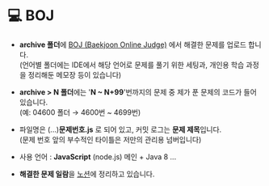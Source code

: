 # 💻 BOJ

- **archive 폴더**에 [BOJ (Baekjoon Online Judge)](https://www.acmicpc.net/) 에서 해결한 문제를 업로드 합니다.  
  (언어별 폴더에는 IDE에서 해당 언어로 문제를 풀기 위한 세팅과, 개인용 학습 과정을 정리해둔 메모장 등이 있습니다)

- **archive > N 폴더**에는 '**N ~ N+99**'번까지의 문제 중 제가 푼 문제의 코드가 들어 있습니다.  
  (예: 04600 폴더 → 4600번 ~ 4699번)

- 파일명은 (...)**문제번호.js** 로 되어 있고, 커밋 로그는 **문제 제목**입니다.  
  (문제 번호 앞의 부수적인 타이틀은 저만의 관리용 넘버입니다)

- 사용 언어 : **JavaScript** (node.js) 메인 + Java 8 ...

- **해결한 문제 일람**을 [노션](https://www.notion.so/BOJ-2c73d677fa8f4cb682739336490520bd)에 정리하고 있습니다.
